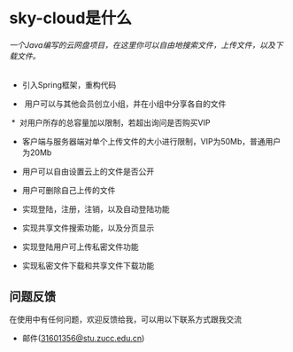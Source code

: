 # sky-cloud是什么

###### 一个Java编写的云网盘项目，在这里你可以自由地搜索文件，上传文件，以及下载文件。

 *  引入Spring框架，重构代码
    
 *  用户可以与其他会员创立小组，并在小组中分享各自的文件
    
 *  对用户所存的总容量加以限制，若超出询问是否购买VIP

 *  客户端与服务器端对单个上传文件的大小进行限制，VIP为50Mb，普通用户为20Mb
    
 *  用户可以自由设置云上的文件是否公开
    
 *  用户可删除自己上传的文件
    
 *  实现登陆，注册，注销，以及自动登陆功能
   
 *  实现共享文件搜索功能，以及分页显示
   
 *  实现登陆用户可上传私密文件功能
 
 *  实现私密文件下载和共享文件下载功能
    

## 问题反馈
在使用中有任何问题，欢迎反馈给我，可以用以下联系方式跟我交流

* 邮件(31601356@stu.zucc.edu.cn)
